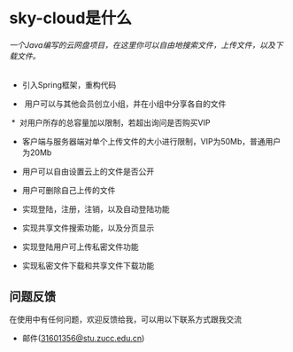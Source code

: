 # sky-cloud是什么

###### 一个Java编写的云网盘项目，在这里你可以自由地搜索文件，上传文件，以及下载文件。

 *  引入Spring框架，重构代码
    
 *  用户可以与其他会员创立小组，并在小组中分享各自的文件
    
 *  对用户所存的总容量加以限制，若超出询问是否购买VIP

 *  客户端与服务器端对单个上传文件的大小进行限制，VIP为50Mb，普通用户为20Mb
    
 *  用户可以自由设置云上的文件是否公开
    
 *  用户可删除自己上传的文件
    
 *  实现登陆，注册，注销，以及自动登陆功能
   
 *  实现共享文件搜索功能，以及分页显示
   
 *  实现登陆用户可上传私密文件功能
 
 *  实现私密文件下载和共享文件下载功能
    

## 问题反馈
在使用中有任何问题，欢迎反馈给我，可以用以下联系方式跟我交流

* 邮件(31601356@stu.zucc.edu.cn)
